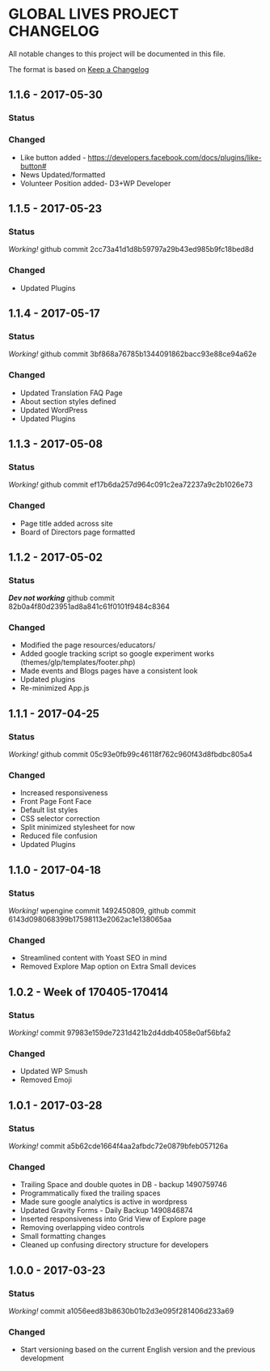 # GLOBAL LIVES PROJECT CHANGELOG
All notable changes to this project will be documented in this file.

The format is based on [Keep a Changelog](http://keepachangelog.com/)

## 1.1.6 - 2017-05-30
### Status
### Changed
- Like button added - https://developers.facebook.com/docs/plugins/like-button#
- News Updated/formatted
- Volunteer Position added- D3+WP Developer

## 1.1.5 - 2017-05-23
### Status
_Working!_ github commit 2cc73a41d1d8b59797a29b43ed985b9fc18bed8d
### Changed
- Updated Plugins

## 1.1.4 - 2017-05-17
### Status
_Working!_ github commit 3bf868a76785b1344091862bacc93e88ce94a62e
### Changed
- Updated Translation FAQ Page
- About section styles defined
- Updated WordPress
- Updated Plugins

## 1.1.3 - 2017-05-08
### Status
_Working!_ github commit ef17b6da257d964c091c2ea72237a9c2b1026e73
### Changed
- Page title added across site
- Board of Directors page formatted

## 1.1.2 - 2017-05-02
### Status
_**Dev not working**_ github commit 82b0a4f80d23951ad8a841c61f0101f9484c8364
### Changed
- Modified the page resources/educators/
- Added google tracking script so google experiment works (themes/glp/templates/footer.php)
- Made events and Blogs pages have a consistent look
- Updated plugins
- Re-minimized App.js

## 1.1.1 - 2017-04-25
### Status
_Working!_ github commit 05c93e0fb99c46118f762c960f43d8fbdbc805a4
### Changed
- Increased responsiveness
- Front Page Font Face
- Default list styles
- CSS selector correction
- Split minimized stylesheet for now
- Reduced file confusion
- Updated Plugins

## 1.1.0 - 2017-04-18
### Status
_Working!_ wpengine commit 1492450809, github commit 6143d098068399b17598113e2062ac1e138065aa
### Changed
- Streamlined content with Yoast SEO in mind
- Removed Explore Map option on Extra Small devices

## 1.0.2 - Week of 170405-170414
### Status
_Working!_ commit 97983e159de7231d421b2d4ddb4058e0af56bfa2
### Changed
- Updated WP Smush
- Removed Emoji


## 1.0.1 - 2017-03-28
### Status
_Working!_ commit a5b62cde1664f4aa2afbdc72e0879bfeb057126a
### Changed
- Trailing Space and double quotes in DB - backup 1490759746
- Programmatically fixed the trailing spaces
- Made sure google analytics is active in wordpress
- Updated Gravity Forms - Daily Backup 1490846874
- Inserted responsiveness into Grid View of Explore page
- Removing overlapping video controls
- Small formatting changes
- Cleaned up confusing directory structure for developers


## 1.0.0 - 2017-03-23
### Status
_Working!_ commit a1056eed83b8630b01b2d3e095f281406d233a69
### Changed
- Start versioning based on the current English version and the previous development
